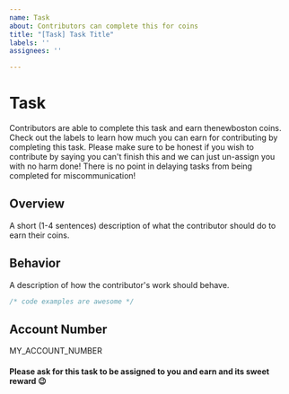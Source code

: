 ```yaml
---
name: Task
about: Contributors can complete this for coins
title: "[Task] Task Title"
labels: ''
assignees: ''

---
```


<!-- Make sure to include the amount of coins the contributors will earn for completing this task by adding a tag that follows the following format: `PR Reward - NUMBER_OF_COINS` -->

<!-- Do not remove this part -->
# Task

Contributors are able to complete this task and earn thenewboston coins.  Check out the labels to learn how much you can earn for contributing by completing this task.  Please make sure to be honest if you wish to contribute by saying you can't finish this and we can just un-assign you with no harm done!  There is no point in delaying tasks from being completed for miscommunication!
<!-- Alright, now fill in the following areas below -->

## Overview

A short (1-4 sentences) description of what the contributor should do to earn their coins.

## Behavior

A description of how the contributor's work should behave.

```ts
/* code examples are awesome */
```

## Account Number

<!-- Don't forget to insert your account number here! -->
MY_ACCOUNT_NUMBER

<!-- Do not remove this notice! -->
#### Please ask for this task to be assigned to you and earn and its sweet reward 😉

